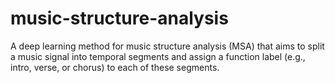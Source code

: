 # music-structure-analysis
A deep learning method for music structure analysis (MSA) that aims to split a music signal into temporal segments and assign a function label (e.g., intro, verse, or chorus) to each of these segments.

